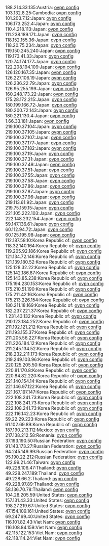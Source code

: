188.214.33.135:Austria: [ovpn config](vpn/188_214_33_135.ovpn)  
103.132.8.25:Cambodia: [ovpn config](vpn/103_132_8_25.ovpn)  
101.203.7.12:Japan: [ovpn config](vpn/101_203_7_12.ovpn)  
106.173.252.4:Japan: [ovpn config](vpn/106_173_252_4.ovpn)  
110.4.218.113:Japan: [ovpn config](vpn/110_4_218_113.ovpn)  
111.238.189.171:Japan: [ovpn config](vpn/111_238_189_171.ovpn)  
118.152.155.36:Japan: [ovpn config](vpn/118_152_155_36.ovpn)  
118.20.75.234:Japan: [ovpn config](vpn/118_20_75_234.ovpn)  
119.150.245.240:Japan: [ovpn config](vpn/119_150_245_240.ovpn)  
119.173.41.33:Japan: [ovpn config](vpn/119_173_41_33.ovpn)  
120.74.174.177:Japan: [ovpn config](vpn/120_74_174_177.ovpn)  
122.208.194.109:Japan: [ovpn config](vpn/122_208_194_109.ovpn)  
126.120.167.35:Japan: [ovpn config](vpn/126_120_167_35.ovpn)  
126.227.106.19:Japan: [ovpn config](vpn/126_227_106_19.ovpn)  
126.236.22.79:Japan: [ovpn config](vpn/126_236_22_79.ovpn)  
126.95.255.199:Japan: [ovpn config](vpn/126_95_255_199.ovpn)  
160.248.173.22:Japan: [ovpn config](vpn/160_248_173_22.ovpn)  
175.28.172.215:Japan: [ovpn config](vpn/175_28_172_215.ovpn)  
180.199.166.72:Japan: [ovpn config](vpn/180_199_166_72.ovpn)  
180.200.72.143:Japan: [ovpn config](vpn/180_200_72_143.ovpn)  
180.221.130.4:Japan: [ovpn config](vpn/180_221_130_4.ovpn)  
1.66.33.181:Japan: [ovpn config](vpn/1_66_33_181.ovpn)  
219.100.37.104:Japan: [ovpn config](vpn/219_100_37_104.ovpn)  
219.100.37.105:Japan: [ovpn config](vpn/219_100_37_105.ovpn)  
219.100.37.107:Japan: [ovpn config](vpn/219_100_37_107.ovpn)  
219.100.37.177:Japan: [ovpn config](vpn/219_100_37_177.ovpn)  
219.100.37.182:Japan: [ovpn config](vpn/219_100_37_182.ovpn)  
219.100.37.19:Japan: [ovpn config](vpn/219_100_37_19.ovpn)  
219.100.37.31:Japan: [ovpn config](vpn/219_100_37_31.ovpn)  
219.100.37.49:Japan: [ovpn config](vpn/219_100_37_49.ovpn)  
219.100.37.51:Japan: [ovpn config](vpn/219_100_37_51.ovpn)  
219.100.37.55:Japan: [ovpn config](vpn/219_100_37_55.ovpn)  
219.100.37.58:Japan: [ovpn config](vpn/219_100_37_58.ovpn)  
219.100.37.86:Japan: [ovpn config](vpn/219_100_37_86.ovpn)  
219.100.37.87:Japan: [ovpn config](vpn/219_100_37_87.ovpn)  
219.100.37.96:Japan: [ovpn config](vpn/219_100_37_96.ovpn)  
219.113.61.92:Japan: [ovpn config](vpn/219_113_61_92.ovpn)  
219.75.159.15:Japan: [ovpn config](vpn/219_75_159_15.ovpn)  
221.105.222.103:Japan: [ovpn config](vpn/221_105_222_103.ovpn)  
222.148.232.154:Japan: [ovpn config](vpn/222_148_232_154.ovpn)  
59.147.136.61:Japan: [ovpn config](vpn/59_147_136_61.ovpn)  
60.112.94.72:Japan: [ovpn config](vpn/60_112_94_72.ovpn)  
60.125.195.98:Japan: [ovpn config](vpn/60_125_195_98.ovpn)  
112.187.58.10:Korea Republic of: [ovpn config](vpn/112_187_58_10.ovpn)  
118.32.140.164:Korea Republic of: [ovpn config](vpn/118_32_140_164.ovpn)  
119.205.92.186:Korea Republic of: [ovpn config](vpn/119_205_92_186.ovpn)  
121.134.72.146:Korea Republic of: [ovpn config](vpn/121_134_72_146.ovpn)  
121.139.180.52:Korea Republic of: [ovpn config](vpn/121_139_180_52.ovpn)  
125.128.32.22:Korea Republic of: [ovpn config](vpn/125_128_32_22.ovpn)  
125.142.186.87:Korea Republic of: [ovpn config](vpn/125_142_186_87.ovpn)  
125.143.85.238:Korea Republic of: [ovpn config](vpn/125_143_85_238.ovpn)  
175.194.230.153:Korea Republic of: [ovpn config](vpn/175_194_230_153.ovpn)  
175.210.51.190:Korea Republic of: [ovpn config](vpn/175_210_51_190.ovpn)  
175.211.42.16:Korea Republic of: [ovpn config](vpn/175_211_42_16.ovpn)  
175.213.226.154:Korea Republic of: [ovpn config](vpn/175_213_226_154.ovpn)  
180.211.18.169:Korea Republic of: [ovpn config](vpn/180_211_18_169.ovpn)  
182.237.221.37:Korea Republic of: [ovpn config](vpn/182_237_221_37.ovpn)  
1.231.43.132:Korea Republic of: [ovpn config](vpn/1_231_43_132.ovpn)  
210.123.184.252:Korea Republic of: [ovpn config](vpn/210_123_184_252.ovpn)  
211.192.121.212:Korea Republic of: [ovpn config](vpn/211_192_121_212.ovpn)  
211.193.155.37:Korea Republic of: [ovpn config](vpn/211_193_155_37.ovpn)  
211.205.56.227:Korea Republic of: [ovpn config](vpn/211_205_56_227.ovpn)  
211.226.184.12:Korea Republic of: [ovpn config](vpn/211_226_184_12.ovpn)  
211.245.134.52:Korea Republic of: [ovpn config](vpn/211_245_134_52.ovpn)  
218.232.211.173:Korea Republic of: [ovpn config](vpn/218_232_211_173.ovpn)  
219.249.103.96:Korea Republic of: [ovpn config](vpn/219_249_103_96.ovpn)  
220.125.205.50:Korea Republic of: [ovpn config](vpn/220_125_205_50.ovpn)  
220.81.170.8:Korea Republic of: [ovpn config](vpn/220_81_170_8.ovpn)  
220.84.82.220:Korea Republic of: [ovpn config](vpn/220_84_82_220.ovpn)  
221.140.154.14:Korea Republic of: [ovpn config](vpn/221_140_154_14.ovpn)  
221.146.97.122:Korea Republic of: [ovpn config](vpn/221_146_97_122.ovpn)  
221.167.197.147:Korea Republic of: [ovpn config](vpn/221_167_197_147.ovpn)  
222.108.241.73:Korea Republic of: [ovpn config](vpn/222_108_241_73.ovpn)  
222.108.241.73:Korea Republic of: [ovpn config](vpn/222_108_241_73.ovpn)  
222.108.241.73:Korea Republic of: [ovpn config](vpn/222_108_241_73.ovpn)  
222.116.142.23:Korea Republic of: [ovpn config](vpn/222_116_142_23.ovpn)  
59.22.29.223:Korea Republic of: [ovpn config](vpn/59_22_29_223.ovpn)  
61.102.69.89:Korea Republic of: [ovpn config](vpn/61_102_69_89.ovpn)  
187.190.213.112:Mexico: [ovpn config](vpn/187_190_213_112.ovpn)  
217.138.212.58:Romania: [ovpn config](vpn/217_138_212_58.ovpn)  
37.193.190.50:Russian Federation: [ovpn config](vpn/37_193_190_50.ovpn)  
91.143.173.27:Russian Federation: [ovpn config](vpn/91_143_173_27.ovpn)  
94.245.149.99:Russian Federation: [ovpn config](vpn/94_245_149_99.ovpn)  
95.190.22.212:Russian Federation: [ovpn config](vpn/95_190_22_212.ovpn)  
122.99.21.46:Taiwan: [ovpn config](vpn/122_99_21_46.ovpn)  
49.228.106.47:Thailand: [ovpn config](vpn/49_228_106_47.ovpn)  
49.228.247.189:Thailand: [ovpn config](vpn/49_228_247_189.ovpn)  
49.228.66.2:Thailand: [ovpn config](vpn/49_228_66_2.ovpn)  
49.228.97.89:Thailand: [ovpn config](vpn/49_228_97_89.ovpn)  
58.136.70.78:Thailand: [ovpn config](vpn/58_136_70_78.ovpn)  
104.28.205.59:United States: [ovpn config](vpn/104_28_205_59.ovpn)  
157.131.43.33:United States: [ovpn config](vpn/157_131_43_33.ovpn)  
198.27.219.67:United States: [ovpn config](vpn/198_27_219_67.ovpn)  
47.154.109.161:United States: [ovpn config](vpn/47_154_109_161.ovpn)  
69.247.69.40:United States: [ovpn config](vpn/69_247_69_40.ovpn)  
116.101.82.43:Viet Nam: [ovpn config](vpn/116_101_82_43.ovpn)  
116.108.84.159:Viet Nam: [ovpn config](vpn/116_108_84_159.ovpn)  
42.115.122.153:Viet Nam: [ovpn config](vpn/42_115_122_153.ovpn)  
42.118.114.24:Viet Nam: [ovpn config](vpn/42_118_114_24.ovpn)  

